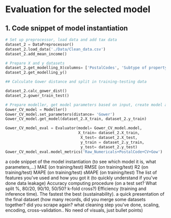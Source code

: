 # Evaluation for the selected model

## 1. Code snippet of model instantiation

```python
# Set up preprocessor, load data and add tax data
dataset_2 = DataPreprocessor()
dataset_2.load_data('./Data/Clean_data.csv')
dataset_2.add_mean_income()

# Prepare X and y datasets
dataset_2.get_modelling_X(columns= ['PostalCodes', 'Subtype of property', "State of the building", 'Surface area of the plot of land', 'Number of rooms', 'Living Area', 'Number of facades'])
dataset_2.get_modelling_y()

## Calculate Gower distance and split in training-testing data

dataset_2.calc_gower_dist()
dataset_2.gower_train_test()

# Prepare modeller, get model parameters based on input, create model and evaluate using evaluator
Gower_CV_model = Modeller()
Gower_CV_model.set_parameters(distance= 'Gower')
Gower_CV_model.get_model(dataset_2.X_train, dataset_2.y_train)

Gower_CV_model_eval = Evaluator(model= Gower_CV_model.model,
                                X_train= dataset_2.X_train,
                                 X_test= dataset_2.X_test,
                                 y_train = dataset_2.y_train,
                                 y_test= dataset_2.y_test)
Gower_CV_model_eval.model_metrics('Raw_Numericals+PostalCode+CV+Gow')
```


a code snippet of the model instantiation (to see which model it is, what parameters,...)
MAE (on training/test)
RMSE (on training/test)
R2 (on training/test)
MAPE (on training/test)
sMAPE (on training/test)
The list of features you've used and how you got it (to quickly understand if you've done data leakage)
Accuracy computing procedure (on a test set? What split %, 80/20, 90/10, 50/50? k-fold cross?)
Efficiency (training and inference time). The fastest the best (sustainability).
a quick presentation of the final dataset (how many records, did you merge some datasets together? did you scrape again? what cleaning step you've done, scaling, encoding, cross-validation.. No need of visuals, just bullet points)
